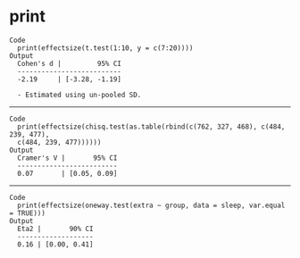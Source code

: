# print

    Code
      print(effectsize(t.test(1:10, y = c(7:20))))
    Output
      Cohen's d |         95% CI
      --------------------------
      -2.19     | [-3.28, -1.19]
      
      - Estimated using un-pooled SD.

---

    Code
      print(effectsize(chisq.test(as.table(rbind(c(762, 327, 468), c(484, 239, 477),
      c(484, 239, 477))))))
    Output
      Cramer's V |       95% CI
      -------------------------
      0.07       | [0.05, 0.09]

---

    Code
      print(effectsize(oneway.test(extra ~ group, data = sleep, var.equal = TRUE)))
    Output
      Eta2 |       90% CI
      -------------------
      0.16 | [0.00, 0.41]

